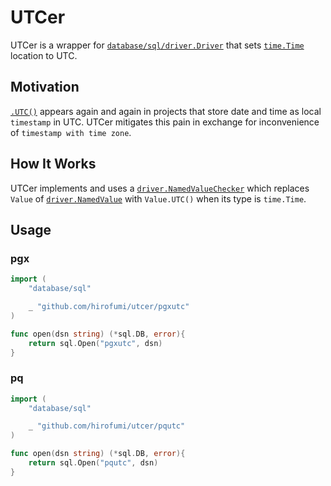 # UTCer

UTCer is a wrapper for [`database/sql/driver.Driver`](https://pkg.go.dev/database/sql/driver@go1.14.2?tab=doc#Driver)
that sets [`time.Time`](https://pkg.go.dev/time@go1.14.2?tab=doc#Time) location to UTC.

## Motivation

[`.UTC()`](https://pkg.go.dev/time@go1.14.2?tab=doc#Time.UTC) appears again and again
in projects that store date and time as local `timestamp` in UTC.
UTCer mitigates this pain in exchange for inconvenience of `timestamp with time zone`.

## How It Works

UTCer implements and uses a [`driver.NamedValueChecker`](https://pkg.go.dev/database/sql/driver@go1.14.2?tab=doc#NamedValueChecker)
which replaces `Value` of [`driver.NamedValue`](https://pkg.go.dev/database/sql/driver@go1.14.2?tab=doc#NamedValue)
with `Value.UTC()` when its type is `time.Time`.

## Usage

### pgx

```go
import (
	"database/sql"

	_ "github.com/hirofumi/utcer/pgxutc"
)

func open(dsn string) (*sql.DB, error){
	return sql.Open("pgxutc", dsn)
}
```

### pq

```go
import (
	"database/sql"

	_ "github.com/hirofumi/utcer/pqutc"
)

func open(dsn string) (*sql.DB, error){
	return sql.Open("pqutc", dsn)
}
```
